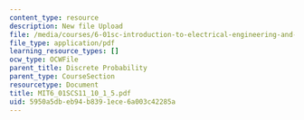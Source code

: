 ```yaml
---
content_type: resource
description: New file Upload
file: /media/courses/6-01sc-introduction-to-electrical-engineering-and-computer-science-i-spring-2011/5950a5dbeb94b8391ece6a003c42285a_MIT6_01SCS11_10_1_5.pdf
file_type: application/pdf
learning_resource_types: []
ocw_type: OCWFile
parent_title: Discrete Probability
parent_type: CourseSection
resourcetype: Document
title: MIT6_01SCS11_10_1_5.pdf
uid: 5950a5db-eb94-b839-1ece-6a003c42285a
---
```


